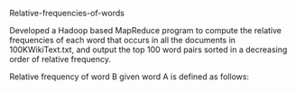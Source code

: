 Relative-frequencies-of-words

Developed a Hadoop based MapReduce program to compute the relative frequencies of each word that occurs in all the documents in 100KWikiText.txt, and output the top 100 word pairs sorted in a decreasing order of relative frequency.

Relative frequency of word B given word A is defined as follows:
